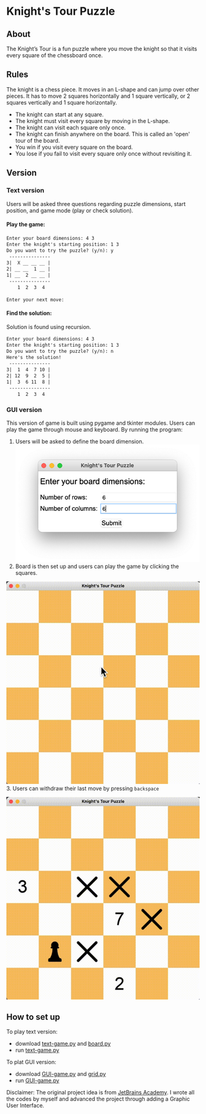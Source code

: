 # Knight's Tour Puzzle

## About
The Knight’s Tour is a fun puzzle where you move the knight so that it visits every square of the chessboard once. 

## Rules
The knight is a chess piece. It moves in an L-shape and can jump over other pieces. It has to move 2 squares horizontally and 1 square vertically, or 2 squares vertically and 1 square horizontally.

- The knight can start at any square.
- The knight must visit every square by moving in the L-shape.
- The knight can visit each square only once.
- The knight can finish anywhere on the board. This is called an 'open' tour of the board.
- You win if you visit every square on the board.
- You lose if you fail to visit every square only once without revisiting it.


## Version
### Text version
Users will be asked three questions regarding puzzle dimensions, start position, and game mode (play or check solution).
####  Play the game:
```
Enter your board dimensions: 4 3
Enter the knight's starting position: 1 3
Do you want to try the puzzle? (y/n): y
 ---------------
3|  X __ __ __ |
2| __ __  1 __ |
1| __  2 __ __ |
 ---------------
    1  2  3  4
    
Enter your next move: 
```


#### Find the solution:

Solution is found using recursion. 
``` 
Enter your board dimensions: 4 3
Enter the knight's starting position: 1 3
Do you want to try the puzzle? (y/n): n
Here's the solution!
 ---------------
3|  1  4  7 10 |
2| 12  9  2  5 |
1|  3  6 11  8 |
 ---------------
    1  2  3  4
```
### GUI version
This version of game is built using pygame and tkinter modules. Users can play the game through mouse and keyboard.
By running the program:
1. Users will be asked to define the board dimension.
![image1.png](Interface/image1.png)
2. Board is then set up and users can play the game by clicking the squares.

![](Interface/movie1.gif)
3. Users can withdraw their last move by pressing `backspace`

![](Interface/movie2.gif)

## How to set up
To play text version:
- download [text-game.py](https://github.com/qilinz/Knights-Tour-Puzzle-Solver/blob/main/text-game.py) and [board.py](https://github.com/qilinz/Knights-Tour-Puzzle-Solver/blob/main/board.py)
- run [text-game.py](https://github.com/qilinz/Knights-Tour-Puzzle-Solver/blob/main/text-game.py)

To plat GUI version:
- download [GUI-game.py](https://github.com/qilinz/Knights-Tour-Puzzle-Solver/blob/main/GUI-game.py) and [grid.py](https://github.com/qilinz/Knights-Tour-Puzzle-Solver/blob/main/grid.py)
- run [GUI-game.py](https://github.com/qilinz/Knights-Tour-Puzzle-Solver/blob/main/GUI-game.py)


Disclaimer: The original project idea is from [JetBrains Academy](https://hyperskill.org/projects/141?track=2). I wrote all the codes by myself and advanced the project through adding a Graphic User Interface.